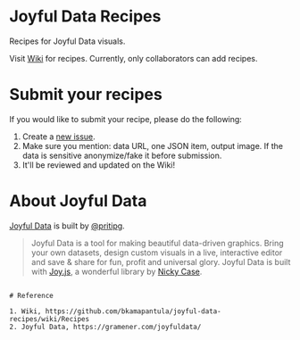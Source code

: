 # Joyful Data Recipes
Recipes for Joyful Data visuals.

Visit [Wiki](https://github.com/bkamapantula/joyful-data-recipes/wiki/Recipes) for recipes. Currently, only collaborators can add recipes.

# Submit your recipes

If you would like to submit your recipe, please do the following:

1. Create a [new issue](https://github.com/bkamapantula/joyful-data-recipes/issues/new).
2. Make sure you mention: data URL, one JSON item, output image. If the data is sensitive anonymize/fake it before submission. 
3. It'll be reviewed and updated on the Wiki!

# About Joyful Data

[Joyful Data](https://gramener.com/joyfuldata/) is built by [@pritipg](https://github.com/pritipg).


> Joyful Data is a tool for making beautiful data-driven graphics. Bring your own datasets, design custom visuals in a live, 
> interactive editor and save & share for fun, profit and universal glory. Joyful Data is built with [Joy.js](https://ncase.me/joy/), a wonderful library
> by [Nicky Case](https://ncase.me/).
```

# Reference

1. Wiki, https://github.com/bkamapantula/joyful-data-recipes/wiki/Recipes
2. Joyful Data, https://gramener.com/joyfuldata/
